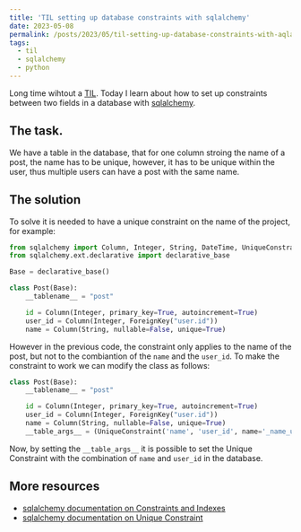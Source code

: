 ```yaml
---
title: 'TIL setting up database constraints with sqlalchemy'
date: 2023-05-08
permalink: /posts/2023/05/til-setting-up-database-constraints-with-aqlalchemy/
tags:
  - til
  - sqlalchemy
  - python
---
```


Long time wihtout a [TIL](https://luisnatera.com/tag#til). Today I learn about how to set up constraints between two fields in a database with [sqlalchemy](https://www.sqlalchemy.org/).

## The task.

We have a table in the database, that for one column stroing the name of a post, the name has to be unique, however, it has to be unique within the user, thus multiple users can have a post with the same name.

## The solution

To solve it is needed to have a unique constraint on the name of the project, for example:

```python
from sqlalchemy import Column, Integer, String, DateTime, UniqueConstraint
from sqlalchemy.ext.declarative import declarative_base

Base = declarative_base()

class Post(Base):
    __tablename__ = "post"

    id = Column(Integer, primary_key=True, autoincrement=True)
    user_id = Column(Integer, ForeignKey("user.id"))
    name = Column(String, nullable=False, unique=True)
```

However in the previous code, the constraint only applies to the name of the post, but not to the combiantion of the `name` and the `user_id`. To make the constraint to work we can modify the class as follows:

```python
class Post(Base):
    __tablename__ = "post"

    id = Column(Integer, primary_key=True, autoincrement=True)
    user_id = Column(Integer, ForeignKey("user.id"))
    name = Column(String, nullable=False, unique=True)
    __table_args__ = (UniqueConstraint('name', 'user_id', name='_name_user_uc'),)
```

Now, by setting the `__table_args__` it is possible to set the Unique Constraint with the combination of `name` and `user_id` in the database.

## More resources

- [sqlalchemy documentation on Constraints and Indexes](https://docs.sqlalchemy.org/en/20/core/constraints.html#table-args)
- [sqlalchemy documentation on Unique Constraint](https://docs.sqlalchemy.org/en/20/core/constraints.html#sqlalchemy.schema.UniqueConstraint)

